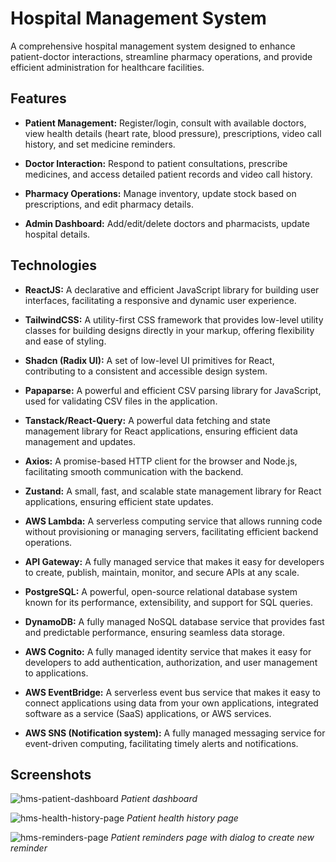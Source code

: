 # Hospital Management System

A comprehensive hospital management system designed to enhance patient-doctor interactions, streamline pharmacy operations, and provide efficient administration for healthcare facilities.

## Features

- **Patient Management:** Register/login, consult with available doctors, view health details (heart rate, blood pressure), prescriptions, video call history, and set medicine reminders.

- **Doctor Interaction:** Respond to patient consultations, prescribe medicines, and access detailed patient records and video call history.

- **Pharmacy Operations:** Manage inventory, update stock based on prescriptions, and edit pharmacy details.

- **Admin Dashboard:** Add/edit/delete doctors and pharmacists, update hospital details.

## Technologies

- **ReactJS:** A declarative and efficient JavaScript library for building user interfaces, facilitating a responsive and dynamic user experience.

- **TailwindCSS:** A utility-first CSS framework that provides low-level utility classes for building designs directly in your markup, offering flexibility and ease of styling.

- **Shadcn (Radix UI):** A set of low-level UI primitives for React, contributing to a consistent and accessible design system.

- **Papaparse:** A powerful and efficient CSV parsing library for JavaScript, used for validating CSV files in the application.

- **Tanstack/React-Query:** A powerful data fetching and state management library for React applications, ensuring efficient data management and updates.

- **Axios:** A promise-based HTTP client for the browser and Node.js, facilitating smooth communication with the backend.

- **Zustand:** A small, fast, and scalable state management library for React applications, ensuring efficient state updates.

- **AWS Lambda:** A serverless computing service that allows running code without provisioning or managing servers, facilitating efficient backend operations.

- **API Gateway:** A fully managed service that makes it easy for developers to create, publish, maintain, monitor, and secure APIs at any scale.

- **PostgreSQL:** A powerful, open-source relational database system known for its performance, extensibility, and support for SQL queries.

- **DynamoDB:** A fully managed NoSQL database service that provides fast and predictable performance, ensuring seamless data storage.

- **AWS Cognito:** A fully managed identity service that makes it easy for developers to add authentication, authorization, and user management to applications.

- **AWS EventBridge:** A serverless event bus service that makes it easy to connect applications using data from your own applications, integrated software as a service (SaaS) applications, or AWS services.

- **AWS SNS (Notification system):** A fully managed messaging service for event-driven computing, facilitating timely alerts and notifications.

## Screenshots

![hms-patient-dashboard](https://github.com/user-attachments/assets/60d17dfa-f8cd-43db-8093-986612584960)
_Patient dashboard_

![hms-health-history-page](https://github.com/user-attachments/assets/92511001-8e87-4a62-ba0e-c5cc8428f697)
_Patient health history page_

![hms-reminders-page](https://github.com/user-attachments/assets/649cabbc-6375-499c-8685-a6aa95fb9419)
_Patient reminders page with dialog to create new reminder_
